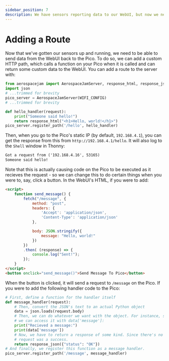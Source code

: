 ```yaml
---
sidebar_position: 7
description: We have sensors reporting data to our WebUI, but now we need to be able to send data from the WebUI back to the Pico.
---
```


# Adding a Route

Now that we've gotten our sensors up and running, we need to be able to send data from the WebUI back to the Pico. To do so, we can add a custom HTTP path, which calls a function on your Pico when it is called and can return some custom data to the WebUI. You can add a route to the server with:

```py
from aerospacejam import AerospaceJamServer, response_html, response_json
import json
# ...trimmed for brevity
pico_server = AerospaceJamServer(WIFI_CONFIG)
# ...trimmed for brevity

def hello_handler(request):
    print("Someone said hello!")
    return response_html("<h1>Hello, world!</h1>")
pico_server.register_path('/hello', hello_handler)
```

Then, when you go to the Pico's static IP (by default, `192.168.4.1`), you can get the response from this from `http://192.168.4.1/hello`. It will also log to the `Shell` window in Thonny:

```txt
Got a request from ('192.168.4.16', 53165)
Someone said hello!
```

Note that this is actually causing code on the Pico to be executed as it recieves the request - so we can change this to do certain things when you were to, say, click a button. In the WebUI's HTML, if you were to add:

```html
<script>
    function send_message() {
        fetch("/message", {
            method: "post",
            headers: {
                'Accept': 'application/json',
                'Content-Type': 'application/json'
            },

            body: JSON.stringify({
                message: "Hello, world!"
            })
        })
        .then( (response) => { 
            console.log("Sent!");
        });
    }
</script>
<button onclick="send_message()">Send Message To Pico</button>
```

When the button is clicked, it will send a request to `/message` on the Pico. If you were to add the following handler code to the Pico:

```py
# First, define a function for the handler itself
def message_handler(request):
    # Then, convert the JSON's text to an actual Python object
    data = json.loads(request.body)
    # Then, we can do whatever we want with the object. For instance, since we defined the key `message: "Hello, world!"` in the WebUI's JavaScript,
    # we can access it with data['message']:
    print("Recieved a message:")
    print(data['message'])
    # Now, we have to return a response of some kind. Since there's no real response to return, we can just return a JSON object saying that the
    # request was a success.
    return response_json({"status": "OK"})
# And finally, we register this function as a message handler.
pico_server.register_path('/message', message_handler)
```
